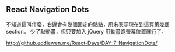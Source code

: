 ## React Navigation Dots

不知道這叫什麼，右邊會有幾個固定的點點，用來表示現在到這頁第幾個 section。
少了點動畫，但只要加入 jQuery 用動畫跑螢幕位置就行了。

http://github.eddiewen.me/React-Days/DAY-7-NavigationDots/
